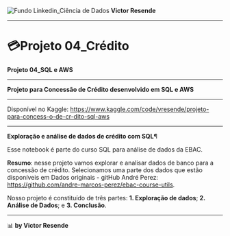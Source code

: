 ![Fundo Linkedin_Ciência de Dados](https://github.com/user-attachments/assets/0aa9ee1f-9131-4f88-9f25-73b532d9b2f0)
**Victor Resende**
_______________
# 💳Projeto 04_Crédito
**Projeto 04_SQL e AWS**
_______________
**Projeto para Concessão de Crédito desenvolvido em SQL e AWS**
______________
Disponível no Kaggle: https://www.kaggle.com/code/vresende/projeto-para-concess-o-de-cr-dito-sql-aws
______________
**Exploração e análise de dados de crédito com SQL**¶

Esse notebook é parte do curso SQL para análise de dados da EBAC.

**Resumo**: nesse projeto vamos explorar e analisar dados de banco para a concessão de crédito. Selecionamos uma parte dos dados que estão disponíveis em Dados originais - gitHub André Perez: https://github.com/andre-marcos-perez/ebac-course-utils. 

Nosso projeto é constituído de três partes: **1. Exploração de dados**; **2. Análise de Dados**; e **3. Conclusão**.
_______________
📊 **by Victor Resende**
